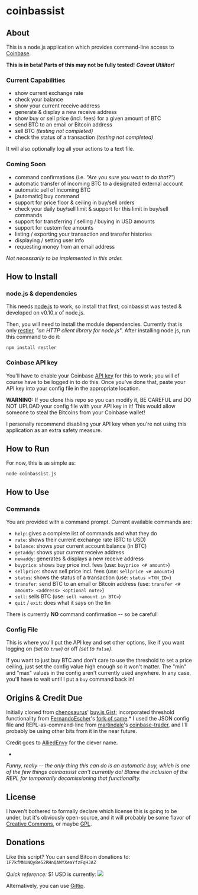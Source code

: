 coinbassist
===========

## About ##
This is a node.js application which provides command-line access to [Coinbase].

**This is in beta!  Parts of this may not be fully tested!**  ***Caveat Utilitor!***

### Current Capabilities ###

  - show current exchange rate
  - check your balance
  - show your current receive address  
  - generate & display a new receive address
  - show buy or sell price (incl. fees) for a given amount of BTC
  - send BTC to an email or Bitcoin address
  - sell BTC *(testing not completed)*
  - check the status of a transaction *(testing not completed)*

It will also optionally log all your actions to a text file.

### Coming Soon ###

  - command confirmations (i.e. *"Are you sure you want to do that?"*)
  - automatic transfer of incoming BTC to a designated external account
  - automatic sell of incoming BTC
  - [automatic] buy command
  - support for price floor & ceiling in buy/sell orders
  - check your daily buy/sell limit & support for this limit in buy/sell commands
  - support for transferring / selling / buying in USD amounts
  - support for custom fee amounts
  - listing / exporting your transaction and transfer histories
  - displaying / setting user info
  - requesting money from an email address

*Not necessarily to be implemented in this order.*

## How to Install ##

### node.js & dependencies ###
This needs [node.js] to work, so install that first; coinbassist was tested & developed on v0.10.<i>x</i> of node.js.

Then, you will need to install the module dependencies.  Currently that is only [restler], *"an HTTP client library for node.js"*.  After installing node.js, run this command to do it:

    npm install restler

### Coinbase API key ###

You'll have to enable your Coinbase [API key] for this to work; you will of course have to be logged in to do this.  Once you've done that, paste your API key into your config file in the appropriate location.

**WARNING:** If you clone this repo so you can modify it, BE CAREFUL and DO NOT UPLOAD your config file with your API key in it!  This would allow someone to steal the Bitcoins from your Coinbase wallet!  

I personally recommend disabling your API key when you're not using this application as an extra safety measure.

## How to Run ##
For now, this is as simple as:

	node coinbassist.js

## How to Use ##

### Commands ###
You are provided with a command prompt.  Current available commands are:

  - `help`:    gives a complete list of commands and what they do
  - `rate`:    shows their current exchange rate (BTC to USD)
  - `balance`: shows your current account balance (in BTC)
  - `getaddy`: shows your current receive address
  - `newaddy`: generates & displays a new receive address
  - `buyprice`:  shows buy price incl. fees (use: `buyprice <# amount>`)
  - `sellprice`: shows sell price incl. fees (use: `sellprice <# amount>`)
  - `status`:  shows the status of a transaction (use: `status <TXN_ID>`)
  - `transfer`: send BTC to an email or Bitcoin address (use: `transfer <# amount> <address> <optional note>`)
  - `sell`: sells BTC (use: `sell <amount in BTC>`)
  - `quit` / `exit`: does what it says on the tin

There is currently **NO** command confirmation -- so be careful!

### Config File ###
This is where you'll put the API key and set other options, like if you want logging on *(set to `true`)* or off *(set to `false`)*.

If you want to just buy BTC and don't care to use the threshold to set a price ceiling, just set the config value high enough so it won't matter.  The "min" and "max" values in the config aren't currently used anywhere.  In any case, you'll have to wait until I put a `buy` command back in!

## Origins & Credit Due ##
Initially cloned from [chenosaurus]' [buy.js Gist]; incorporated threshold functionality from [FernandoEscher]'s [fork of same].*  I used the JSON config file and REPL-as-command-line from [martindale]'s [coinbase-trader], and I'll probably be using other bits from it in the near future.

Credit goes to [AlliedEnvy] for the clever name.

*
*Funny, really -- the only thing this can do is an automatic buy, which is one of the few things coinbassist can't currently do!  Blame the inclusion of the REPL for temporarily decomissioning that functionality.*

## License ##
I haven't bothered to formally declare which license this is going to be under, but it's obviously open-source, and it will probably be some flavor of [Creative Commons], or maybe [GPL].

## Donations ##
Like this script?  You can send Bitcoin donations to: `1F7kfMNUNQy8e52RHnQAWYXeaYfzFqHJAZ`

*Quick reference:* $1 USD is currently: <img src="http://btcticker.appspot.com/mtgox/1.00usd.png">

Alternatively, you can use [Gittip](https://www.gittip.com/Wingman4l7/).

[Bitcoin]: http://bitcoin.org/
[Coinbase]: https://coinbase.com/
[node.js]: http://nodejs.org/
[restler]: https://github.com/danwrong/restler
[API key]: https://coinbase.com/account/integrations
[chenosaurus]: https://gist.github.com/chenosaurus
[buy.js Gist]: https://gist.github.com/chenosaurus/5102546
[FernandoEscher]: https://gist.github.com/FernandoEscher
[fork of same]: https://gist.github.com/FernandoEscher/5103601
[martindale]: https://github.com/martindale
[coinbase-trader]: https://github.com/martindale/coinbase-trader
[AlliedEnvy]: https://github.com/AlliedEnvy
[Creative Commons]: http://creativecommons.org/licenses/
[GPL]: http://www.gnu.org/licenses/licenses.html
